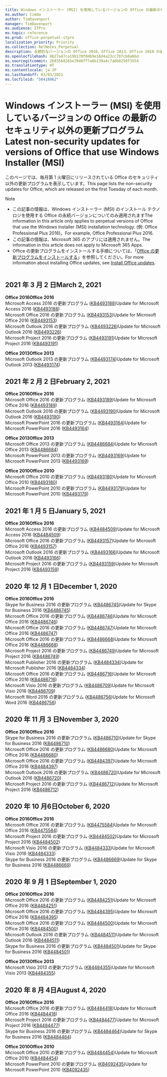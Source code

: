 ```yaml
---
title: Windows インストーラー (MSI) を使用しているバージョンの Office の最新のセキュリティ以外の更新プログラム
ms.author: timda
author: TimDavenport
manager: TimDavenport
ms.audience: ITPro
ms.topic: reference
ms.prod: office-perpetual-itpro
localization_priority: Priority
ms.collection: RelNotes_Perpetual
description: 永続的なバージョンの Office 2016、Office 2013、Office 2010 の最新のセキュリティ以外の更新プログラム情報へのリンクを IT 技術者に提供します
ms.openlocfilehash: 8627a47ca19b170f0d69e16d4a23cc787cb8a6bd
ms.sourcegitcommit: 26835b8265e7046ff7a6b139a4c7a0b0250f3554
ms.translationtype: HT
ms.contentlocale: ja-JP
ms.lasthandoff: 03/03/2021
ms.locfileid: "50418062"
---
```

# <a name="latest-non-security-updates-for-versions-of-office-that-use-windows-installer-msi"></a><span data-ttu-id="19916-103">Windows インストーラー (MSI) を使用しているバージョンの Office の最新のセキュリティ以外の更新プログラム</span><span class="sxs-lookup"><span data-stu-id="19916-103">Latest non-security updates for versions of Office that use Windows Installer (MSI)</span></span>

<span data-ttu-id="19916-104">このページでは、毎月第 1 火曜日にリリースされている Office のセキュリティ以外の更新プログラムを表示しています。</span><span class="sxs-lookup"><span data-stu-id="19916-104">This page lists the non-security updates for Office, which are released on the first Tuesday of each month.</span></span>

> [!NOTE]
> - <span data-ttu-id="19916-105">この記事の情報は、Windows インストーラー (MSI) のインストール テクノロジを使用する Office の永続バージョンについてのみ適用されます</span><span class="sxs-lookup"><span data-stu-id="19916-105">The information in this article only applies to perpetual versions of Office that use the Windows Installer (MSI) installation technology.</span></span> <span data-ttu-id="19916-106">(例: Office Professional Plus 2016)。</span><span class="sxs-lookup"><span data-stu-id="19916-106">For example, Office Professional Plus 2016.</span></span>
> - <span data-ttu-id="19916-107">この記事の情報は、Microsoft 365 のアプリには適用されません。</span><span class="sxs-lookup"><span data-stu-id="19916-107">The information in this article does not apply to Microsoft 365 Apps.</span></span>
> - <span data-ttu-id="19916-108">Office の更新プログラムをインストールする手順については、「[Office の更新プログラムをインストールする](https://support.office.com/article/2ab296f3-7f03-43a2-8e50-46de917611c5)」を参照してください。</span><span class="sxs-lookup"><span data-stu-id="19916-108">For more information about installing Office updates, see [Install Office updates](https://support.office.com/article/2ab296f3-7f03-43a2-8e50-46de917611c5).</span></span>
<br/><br/>

## <a name="march-2-2021"></a><span data-ttu-id="19916-109">2021 年 3 月 2 日</span><span class="sxs-lookup"><span data-stu-id="19916-109">March 2, 2021</span></span>
<span data-ttu-id="19916-110">**Office 2016**</span><span class="sxs-lookup"><span data-stu-id="19916-110">**Office 2016**</span></span><br/>
<span data-ttu-id="19916-111">Microsoft Access 2016 の更新プログラム ([KB4493188](https://support.microsoft.com/help/4493188))</span><span class="sxs-lookup"><span data-stu-id="19916-111">Update for Microsoft Access 2016 ([KB4493188](https://support.microsoft.com/help/4493188))</span></span> </br> <span data-ttu-id="19916-112">Microsoft Office 2016 の更新プログラム ([KB4493153](https://support.microsoft.com/help/4493153))</span><span class="sxs-lookup"><span data-stu-id="19916-112">Update for Microsoft Office 2016 ([KB4493153](https://support.microsoft.com/help/4493153))</span></span> </br> <span data-ttu-id="19916-113">Microsoft Outlook 2016 の更新プログラム ([KB4493226](https://support.microsoft.com/help/4493226))</span><span class="sxs-lookup"><span data-stu-id="19916-113">Update for Microsoft Outlook 2016 ([KB4493226](https://support.microsoft.com/help/4493226))</span></span> </br> <span data-ttu-id="19916-114">Microsoft Project 2016 の更新プログラム ([KB4493191](https://support.microsoft.com/help/4493191))</span><span class="sxs-lookup"><span data-stu-id="19916-114">Update for Microsoft Project 2016 ([KB4493191](https://support.microsoft.com/help/4493191))</span></span> </br> 


<span data-ttu-id="19916-115">**Office 2013**</span><span class="sxs-lookup"><span data-stu-id="19916-115">**Office 2013**</span></span><br/>
<span data-ttu-id="19916-116">Microsoft Outlook 2013 の更新プログラム ([KB4493174](https://support.microsoft.com/help/4493174))</span><span class="sxs-lookup"><span data-stu-id="19916-116">Update for Microsoft Outlook 2013 ([KB4493174](https://support.microsoft.com/help/4493174))</span></span> </br> 


## <a name="february-2-2021"></a><span data-ttu-id="19916-117">2021 年 2 月 2 日</span><span class="sxs-lookup"><span data-stu-id="19916-117">February 2, 2021</span></span>
<span data-ttu-id="19916-118">**Office 2016**</span><span class="sxs-lookup"><span data-stu-id="19916-118">**Office 2016**</span></span><br/>
<span data-ttu-id="19916-119">Microsoft Office 2016 の更新プログラム ([KB4493189](https://support.microsoft.com/help/4493189))</span><span class="sxs-lookup"><span data-stu-id="19916-119">Update for Microsoft Office 2016 ([KB4493189](https://support.microsoft.com/help/4493189))</span></span> </br> <span data-ttu-id="19916-120">Microsoft Outlook 2016 の更新プログラム ([KB4493190](https://support.microsoft.com/help/4493190))</span><span class="sxs-lookup"><span data-stu-id="19916-120">Update for Microsoft Outlook 2016 ([KB4493190](https://support.microsoft.com/help/4493190))</span></span> </br> <span data-ttu-id="19916-121">Microsoft PowerPoint 2016 の更新プログラム ([KB4493164](https://support.microsoft.com/help/4493164))</span><span class="sxs-lookup"><span data-stu-id="19916-121">Update for Microsoft PowerPoint 2016 ([KB4493164](https://support.microsoft.com/help/4493164))</span></span> </br> 

<span data-ttu-id="19916-122">**Office 2013**</span><span class="sxs-lookup"><span data-stu-id="19916-122">**Office 2013**</span></span><br/>
<span data-ttu-id="19916-123">Microsoft Office 2013 の更新プログラム ([KB4486684](https://support.microsoft.com/help/4486684))</span><span class="sxs-lookup"><span data-stu-id="19916-123">Update for Microsoft Office 2013 ([KB4486684](https://support.microsoft.com/help/4486684))</span></span> </br>
<span data-ttu-id="19916-124">Microsoft PowerPoint 2013 の更新プログラム ([KB4493169](https://support.microsoft.com/help/4493169))</span><span class="sxs-lookup"><span data-stu-id="19916-124">Update for Microsoft PowerPoint 2013 ([KB4493169](https://support.microsoft.com/help/4493169))</span></span> </br>

<span data-ttu-id="19916-125">**Office 2010**</span><span class="sxs-lookup"><span data-stu-id="19916-125">**Office 2010**</span></span><br/>
<span data-ttu-id="19916-126">Microsoft Office 2010 の更新プログラム ([KB4493180](https://support.microsoft.com/help/4493180))</span><span class="sxs-lookup"><span data-stu-id="19916-126">Update for Microsoft Office 2010 ([KB4493180](https://support.microsoft.com/help/4493180))</span></span> </br>
<span data-ttu-id="19916-127">Microsoft PowerPoint 2010 の更新プログラム ([KB4493179](https://support.microsoft.com/help/4493179))</span><span class="sxs-lookup"><span data-stu-id="19916-127">Update for Microsoft PowerPoint 2010 ([KB4493179](https://support.microsoft.com/help/4493179))</span></span></br>


## <a name="january-5-2021"></a><span data-ttu-id="19916-128">2021 年 1 月 5 日</span><span class="sxs-lookup"><span data-stu-id="19916-128">January 5, 2021</span></span>
<span data-ttu-id="19916-129">**Office 2016**</span><span class="sxs-lookup"><span data-stu-id="19916-129">**Office 2016**</span></span></br>
<span data-ttu-id="19916-130">Microsoft Access 2016 の更新プログラム ([KB4484509](https://support.microsoft.com/help/4484509))</span><span class="sxs-lookup"><span data-stu-id="19916-130">Update for Microsoft Access 2016 ([KB4484509](https://support.microsoft.com/help/4484509))</span></span> </br>
<span data-ttu-id="19916-131">Microsoft Office 2016 の更新プログラム ([KB4493157](https://support.microsoft.com/help/4493157))</span><span class="sxs-lookup"><span data-stu-id="19916-131">Update for Microsoft Office 2016 ([KB4493157](https://support.microsoft.com/help/4493157))</span></span> </br>
<span data-ttu-id="19916-132">Microsoft Outlook 2016 の更新プログラム ([KB4493166](https://support.microsoft.com/help/4493166))</span><span class="sxs-lookup"><span data-stu-id="19916-132">Update for Microsoft Outlook 2016 ([KB4493166](https://support.microsoft.com/help/4493166))</span></span> </br>
<span data-ttu-id="19916-133">Microsoft Project 2016 の更新プログラム ([KB4493159](https://support.microsoft.com/help/4493159))</span><span class="sxs-lookup"><span data-stu-id="19916-133">Update for Microsoft Project 2016 ([KB4493159](https://support.microsoft.com/help/4493159))</span></span> </br>


## <a name="december-1-2020"></a><span data-ttu-id="19916-134">2020 年 12 月 1 日</span><span class="sxs-lookup"><span data-stu-id="19916-134">December 1, 2020</span></span>
<span data-ttu-id="19916-135">**Office 2016**</span><span class="sxs-lookup"><span data-stu-id="19916-135">**Office 2016**</span></span><br/>
<span data-ttu-id="19916-136">Skype for Business 2016 の更新プログラム ([KB4486745](https://support.microsoft.com/help/4486745))</span><span class="sxs-lookup"><span data-stu-id="19916-136">Update for Skype for Business 2016 ([KB4486745](https://support.microsoft.com/help/4486745))</span></span> <br/>
<span data-ttu-id="19916-137">Microsoft Office 2016 の更新プログラム ([KB4486746](https://support.microsoft.com/help/4486746))</span><span class="sxs-lookup"><span data-stu-id="19916-137">Update for Microsoft Office 2016 ([KB4486746](https://support.microsoft.com/help/4486746))</span></span> <br/> <span data-ttu-id="19916-138">Microsoft Office 2016 の更新プログラム ([KB4486747](https://support.microsoft.com/help/4486747))</span><span class="sxs-lookup"><span data-stu-id="19916-138">Update for Microsoft Office 2016 ([KB4486747](https://support.microsoft.com/help/4486747))</span></span> <br/> <span data-ttu-id="19916-139">Microsoft Office 2016 の更新プログラム ([KB4486668](https://support.microsoft.com/help/4486668))</span><span class="sxs-lookup"><span data-stu-id="19916-139">Update for Microsoft Office 2016 ([KB4486668](https://support.microsoft.com/help/4486668))</span></span> <br/>
<span data-ttu-id="19916-140">Microsoft Project 2016 の更新プログラム ([KB4486749](https://support.microsoft.com/help/4486749))</span><span class="sxs-lookup"><span data-stu-id="19916-140">Update for Microsoft Project 2016 ([KB4486749](https://support.microsoft.com/help/4486749))</span></span> <br/> <span data-ttu-id="19916-141">Microsoft Publisher 2016 の更新プログラム ([KB4484334](https://support.microsoft.com/help/4484334))</span><span class="sxs-lookup"><span data-stu-id="19916-141">Update for Microsoft Publisher 2016 ([KB4484334](https://support.microsoft.com/help/4484334))</span></span> <br/> <span data-ttu-id="19916-142">Microsoft Office 2016 の更新プログラム ([KB4486716](https://support.microsoft.com/help/4486716))</span><span class="sxs-lookup"><span data-stu-id="19916-142">Update for Microsoft Office 2016 ([KB4486716](https://support.microsoft.com/help/4486716))</span></span> <br/> <span data-ttu-id="19916-143">Microsoft Visio 2016 の更新プログラム ([KB4486709](https://support.microsoft.com/help/4486709))</span><span class="sxs-lookup"><span data-stu-id="19916-143">Update for Microsoft Visio 2016 ([KB4486709](https://support.microsoft.com/help/4486709))</span></span> <br/>
<span data-ttu-id="19916-144">Microsoft Word 2016 の更新プログラム ([KB4486756](https://support.microsoft.com/help/4486756))</span><span class="sxs-lookup"><span data-stu-id="19916-144">Update for Microsoft Word 2016 ([KB4486756](https://support.microsoft.com/help/4486756))</span></span> <br/> 


## <a name="november-3-2020"></a><span data-ttu-id="19916-145">2020 年 11 月 3 日</span><span class="sxs-lookup"><span data-stu-id="19916-145">November 3, 2020</span></span>
<span data-ttu-id="19916-146">**Office 2016**</span><span class="sxs-lookup"><span data-stu-id="19916-146">**Office 2016**</span></span><br/>
<span data-ttu-id="19916-147">Skype for Business 2016 の更新プログラム ([KB4486710](https://support.microsoft.com/help/4486710))</span><span class="sxs-lookup"><span data-stu-id="19916-147">Update for Skype for Business 2016 ([KB4486710](https://support.microsoft.com/help/4486710))</span></span> <br/>
<span data-ttu-id="19916-148">Microsoft Office 2016 の更新プログラム ([KB4486680](https://support.microsoft.com/help/4486680))</span><span class="sxs-lookup"><span data-stu-id="19916-148">Update for Microsoft Office 2016 ([KB4486680](https://support.microsoft.com/help/4486680))</span></span> <br/>
<span data-ttu-id="19916-149">Microsoft Office 2016 の更新プログラム ([KB4484397](https://support.microsoft.com/help/4484397))</span><span class="sxs-lookup"><span data-stu-id="19916-149">Update for Microsoft Office 2016 ([KB4484397](https://support.microsoft.com/help/4484397))</span></span> <br/>
<span data-ttu-id="19916-150">Microsoft Outlook 2016 の更新プログラム ([KB4486720](https://support.microsoft.com/help/4486720))</span><span class="sxs-lookup"><span data-stu-id="19916-150">Update for Microsoft Outlook 2016 ([KB4486720](https://support.microsoft.com/help/4486720))</span></span> <br/>
<span data-ttu-id="19916-151">Microsoft Project 2016 の更新プログラム ([KB4486712](https://support.microsoft.com/help/4486712))</span><span class="sxs-lookup"><span data-stu-id="19916-151">Update for Microsoft Project 2016 ([KB4486712](https://support.microsoft.com/help/4486712))</span></span> <br/>


## <a name="october-6-2020"></a><span data-ttu-id="19916-152">2020 年 10 月6日</span><span class="sxs-lookup"><span data-stu-id="19916-152">October 6, 2020</span></span>
<span data-ttu-id="19916-153">**Office 2016**</span><span class="sxs-lookup"><span data-stu-id="19916-153">**Office 2016**</span></span><br/>
<span data-ttu-id="19916-154">Microsoft Office 2016 の更新プログラム ([KB4475584](https://support.microsoft.com/help/4475584))</span><span class="sxs-lookup"><span data-stu-id="19916-154">Update for Microsoft Office 2016 ([KB4475584](https://support.microsoft.com/help/4475584))</span></span><br/>
<span data-ttu-id="19916-155">Microsoft Project 2016 の更新プログラム ([KB4484502](https://support.microsoft.com/help/4484502))</span><span class="sxs-lookup"><span data-stu-id="19916-155">Update for Microsoft Project 2016 ([KB4484502](https://support.microsoft.com/help/4484502))</span></span><br/>
<span data-ttu-id="19916-156">Microsoft Visio 2016 の更新プログラム ([KB4484333](https://support.microsoft.com/help/4484333))</span><span class="sxs-lookup"><span data-stu-id="19916-156">Update for Microsoft Visio 2016 ([KB4484333](https://support.microsoft.com/help/4484333))</span></span><br/>
<span data-ttu-id="19916-157">Skype for Business 2016 の更新プログラム ([KB4486669](https://support.microsoft.com/help/4486669))</span><span class="sxs-lookup"><span data-stu-id="19916-157">Update for Skype for Business 2016 ([KB4486669](https://support.microsoft.com/help/4486669))</span></span><br/> 

## <a name="september-1-2020"></a><span data-ttu-id="19916-158">2020 年 9 月 1 日</span><span class="sxs-lookup"><span data-stu-id="19916-158">September 1, 2020</span></span>
<span data-ttu-id="19916-159">**Office 2016**</span><span class="sxs-lookup"><span data-stu-id="19916-159">**Office 2016**</span></span><br/>
<span data-ttu-id="19916-160">Microsoft Office 2016 の更新プログラム ([KB4484251](https://support.microsoft.com/help/4484251))</span><span class="sxs-lookup"><span data-stu-id="19916-160">Update for Microsoft Office 2016 ([KB4484251](https://support.microsoft.com/help/4484251))</span></span><br/>
<span data-ttu-id="19916-161">Microsoft Office 2016 の更新プログラム ([KB4484395](https://support.microsoft.com/help/4484395))</span><span class="sxs-lookup"><span data-stu-id="19916-161">Update for Microsoft Office 2016 ([KB4484395](https://support.microsoft.com/help/4484395))</span></span><br/> <span data-ttu-id="19916-162">Microsoft Office 2016 の更新プログラム ([KB4484500](https://support.microsoft.com/help/4484500))</span><span class="sxs-lookup"><span data-stu-id="19916-162">Update for Microsoft Office 2016 ([KB4484500](https://support.microsoft.com/help/4484500))</span></span> <br/>
<span data-ttu-id="19916-163">Microsoft Outlook 2016 の更新プログラム ([KB4484511](https://support.microsoft.com/help/4484511))</span><span class="sxs-lookup"><span data-stu-id="19916-163">Update for Microsoft Outlook 2016 ([KB4484511](https://support.microsoft.com/help/4484511))</span></span> <br/>
<span data-ttu-id="19916-164">Skype for Business 2016 の更新プログラム ([KB4484501](https://support.microsoft.com/help/4484501))</span><span class="sxs-lookup"><span data-stu-id="19916-164">Update for Skype for Business 2016 ([KB4484501](https://support.microsoft.com/help/4484501))</span></span> <br/>

<span data-ttu-id="19916-165">**Office 2013**</span><span class="sxs-lookup"><span data-stu-id="19916-165">**Office 2013**</span></span><br/>
<span data-ttu-id="19916-166">Microsoft Visio 2013 の更新プログラム ([KB4484355](https://support.microsoft.com/help/4484355))</span><span class="sxs-lookup"><span data-stu-id="19916-166">Update for Microsoft Visio 2013 ([KB4484355](https://support.microsoft.com/help/4484355))</span></span><br/>

## <a name="august-4-2020"></a><span data-ttu-id="19916-167">2020 年 8 月 4日</span><span class="sxs-lookup"><span data-stu-id="19916-167">August 4, 2020</span></span>

<span data-ttu-id="19916-168">**Office 2016**</span><span class="sxs-lookup"><span data-stu-id="19916-168">**Office 2016**</span></span><br/>
<span data-ttu-id="19916-169">Microsoft Office 2016 の更新プログラム ([KB4484418](https://support.microsoft.com/help/4484418))</span><span class="sxs-lookup"><span data-stu-id="19916-169">Update for Microsoft Office 2016 ([KB4484418](https://support.microsoft.com/help/4484418))</span></span><br/> <span data-ttu-id="19916-170">Microsoft Project 2016 の更新プログラム ([KB4484477](https://support.microsoft.com/help/4484477))</span><span class="sxs-lookup"><span data-stu-id="19916-170">Update for Microsoft Project 2016 ([KB4484477](https://support.microsoft.com/help/4484477))</span></span><br/>
<span data-ttu-id="19916-171">Skype for Business 2016 の更新プログラム ([KB4484464](https://support.microsoft.com/help/4484464))</span><span class="sxs-lookup"><span data-stu-id="19916-171">Update for Skype for Business 2016 ([KB4484464](https://support.microsoft.com/help/4484464))</span></span><br/> 

<span data-ttu-id="19916-172">**Office 2010**</span><span class="sxs-lookup"><span data-stu-id="19916-172">**Office 2010**</span></span><br/>
<span data-ttu-id="19916-173">Microsoft Office 2010 の更新プログラム ([KB4484454](https://support.microsoft.com/help/4484454))</span><span class="sxs-lookup"><span data-stu-id="19916-173">Update for Microsoft Office 2010 ([KB4484454](https://support.microsoft.com/help/4484454))</span></span><br/> <span data-ttu-id="19916-174">Microsoft PowerPoint 2010 の更新プログラム ([KB4092435](https://support.microsoft.com/help/4092435))</span><span class="sxs-lookup"><span data-stu-id="19916-174">Update for Microsoft PowerPoint 2010 ([KB4092435](https://support.microsoft.com/help/4092435))</span></span><br/> 

</br>